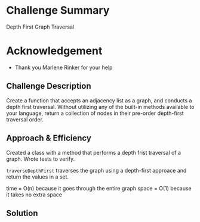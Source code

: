# Challenge Summary
Depth First Graph Traversal

# Acknowledgement

- Thank you Marlene Rinker for your help

## Challenge Description
Create a function that accepts an adjacency list as a graph, and conducts a depth first traversal. Without utilizing any of the built-in methods available to your language, return a collection of nodes in their pre-order depth-first traversal order.

## Approach & Efficiency
Created a class with a method that performs a depth frist traversal of a graph. Wrote tests to verify.

`traverseDepthFirst` traverses the graph using a depth-first approace and return the values in a set. 

time = O(n) because it goes through the entire graph
space = O(1) because it takes no extra space

## Solution
<!-- Embedded whiteboard image -->